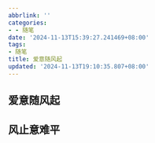 ```yaml
---
abbrlink: ''
categories:
- - 随笔
date: '2024-11-13T15:39:27.241469+08:00'
tags:
- 随笔
title: 爱意随风起
updated: '2024-11-13T19:10:35.807+08:00'
---
```

## 爱意随风起

## 风止意难平
